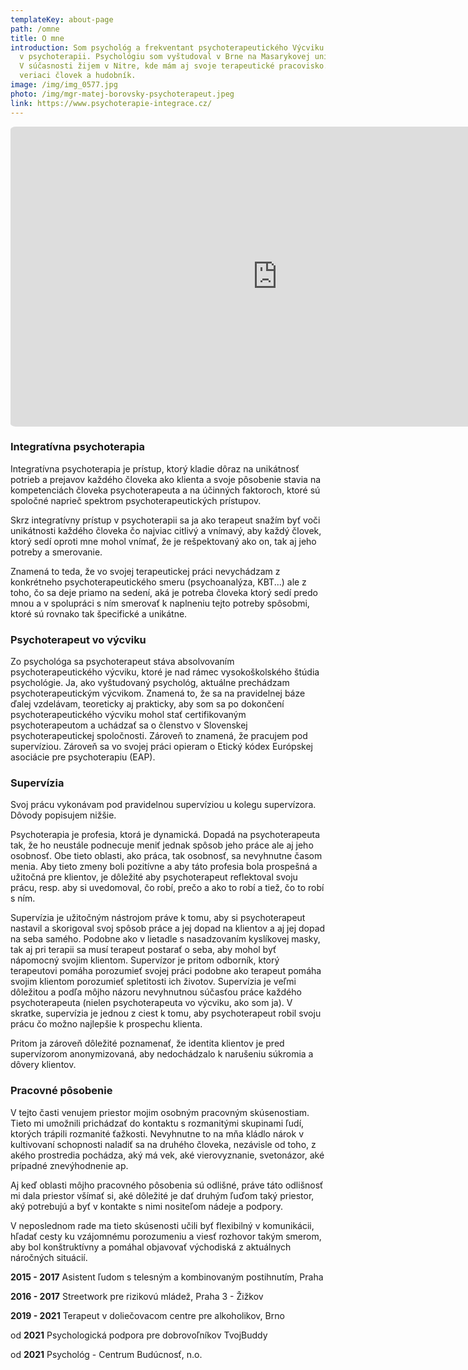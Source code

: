 ```yaml
---
templateKey: about-page
path: /omne
title: O mne
introduction: Som psychológ a frekventant psychoterapeutického Výcviku integrace
  v psychoterapii. Psychológiu som vyštudoval v Brne na Masarykovej univerzite.
  V súčasnosti žijem v Nitre, kde mám aj svoje terapeutické pracovisko. Som
  veriaci človek a hudobník.
image: /img/img_0577.jpg
photo: /img/mgr-matej-borovsky-psychoterapeut.jpeg
link: https://www.psychoterapie-integrace.cz/
---
```

<iframe src="https://www.youtube.com/embed/52HtWGnCHkQ" width="854" height="480" style="border:none; border-radius:1%;"></iframe>

### Integratívna psychoterapia

Integratívna psychoterapia je prístup, ktorý kladie dôraz na unikátnosť potrieb a prejavov každého človeka ako klienta a svoje pôsobenie stavia na kompetenciách človeka psychoterapeuta a na účinných faktoroch, ktoré sú spoločné naprieč spektrom psychoterapeutických prístupov. 

Skrz integratívny prístup v psychoterapii sa ja ako terapeut snažím byť voči unikátnosti každého človeka čo najviac citlivý a vnímavý, aby každý človek, ktorý sedí oproti mne mohol vnímať, že je rešpektovaný ako on, tak aj jeho potreby a smerovanie. 

Znamená to teda, že vo svojej terapeutickej práci nevychádzam z konkrétneho psychoterapeutického smeru (psychoanalýza, KBT...) ale z toho, čo sa deje priamo na sedení, aká je potreba človeka ktorý sedí predo mnou a v spolupráci s ním smerovať k naplneniu tejto potreby spôsobmi, ktoré sú rovnako tak špecifické a unikátne. 

### Psychoterapeut vo výcviku

Zo psychológa sa psychoterapeut stáva absolvovaním psychoterapeutického výcviku, ktoré je nad rámec vysokoškolského štúdia psychológie. Ja, ako vyštudovaný psychológ, aktuálne prechádzam psychoterapeutickým výcvikom. Znamená to, že sa na pravidelnej báze ďalej vzdelávam, teoreticky aj prakticky, aby som sa po dokončení psychoterapeutického výcviku mohol stať certifikovaným psychoterapeutom a uchádzať sa o členstvo v Slovenskej psychoterapeutickej spoločnosti. Zároveň to znamená, že pracujem pod supervíziou. Zároveň sa vo svojej práci opieram o Etický kódex Európskej asociácie pre psychoterapiu (EAP). 

### Supervízia



Svoj prácu vykonávam pod pravidelnou supervíziou u kolegu supervízora. Dôvody popisujem nižšie. 

Psychoterapia je profesia, ktorá je dynamická. Dopadá na psychoterapeuta tak, že ho neustále podnecuje meniť jednak spôsob jeho práce ale aj jeho osobnosť. Obe tieto oblasti, ako práca, tak osobnosť, sa nevyhnutne časom menia. Aby tieto zmeny boli pozitívne a aby táto profesia bola prospešná a užitočná pre klientov, je dôležité aby psychoterapeut reflektoval svoju prácu, resp. aby si uvedomoval, čo robí, prečo a ako to robí a tiež, čo to robí s ním.

Supervízia je užitočným nástrojom práve k tomu, aby si psychoterapeut nastavil a skorigoval svoj spôsob práce a jej dopad na klientov a aj jej dopad na seba samého. Podobne ako v lietadle s nasadzovaním kyslíkovej masky, tak aj pri terapii sa musí terapeut postarať o seba, aby mohol byť nápomocný svojim klientom. Supervízor je pritom odborník, ktorý terapeutovi pomáha porozumieť svojej práci podobne ako terapeut pomáha svojim klientom porozumieť spletitosti ich životov. Supervízia je veľmi dôležitou a podľa môjho názoru nevyhnutnou súčasťou práce každého psychoterapeuta (nielen psychoterapeuta vo výcviku, ako som ja). V skratke, supervízia je jednou z ciest k tomu, aby psychoterapeut robil svoju prácu čo možno najlepšie k prospechu klienta. 

P﻿ritom ja zároveň dôležité poznamenať, že identita klientov je pred supervízorom anonymizovaná, aby nedochádzalo k narušeniu súkromia a dôvery klientov. 

### Pracovné pôsobenie

V tejto časti venujem priestor mojim osobným pracovným skúsenostiam. Tieto mi umožnili prichádzať do kontaktu s rozmanitými skupinami ľudí, ktorých trápili rozmanité ťažkosti. Nevyhnutne to na mňa kládlo nárok v kultivovaní schopnosti naladiť sa na druhého človeka, nezávisle od toho, z akého prostredia pochádza, aký má vek, aké vierovyznanie, svetonázor, aké prípadné znevýhodnenie ap. 

Aj keď oblasti môjho pracovného pôsobenia sú odlišné, práve táto odlišnosť mi dala priestor všímať si, aké dôležité je dať druhým ľuďom taký priestor, aký potrebujú a byť v kontakte s nimi nositeľom nádeje a podpory. 

V neposlednom rade ma tieto skúsenosti učili byť flexibilný v komunikácii, hľadať cesty ku vzájomnému porozumeniu a viesť rozhovor takým smerom, aby bol konštruktívny a pomáhal objavovať východiská z aktuálnych náročných situácií. 

**2015 - 2017** Asistent ľudom s telesným a kombinovaným postihnutím, Praha 

**2016 - 2017** Streetwork pre rizikovú mládež, Praha 3 - Žižkov 

**2019 - 2021** Terapeut v doliečovacom centre pre alkoholikov, Brno 

od **2021**       Psychologická podpora pre dobrovoľníkov TvojBuddy

od **2021**       Psychológ - Centrum Budúcnosť, n.o.